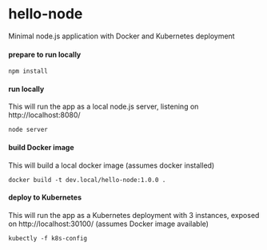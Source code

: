 # hello-node
Minimal node.js application with Docker and Kubernetes deployment 

#### prepare to run locally
```
npm install
```

#### run locally
This will run the app as a local node.js server, listening on http://localhost:8080/
```
node server
```

#### build Docker image
This will build a local docker image (assumes docker installed)
```
docker build -t dev.local/hello-node:1.0.0 .
```

#### deploy to Kubernetes
This will run the app as a Kubernetes deployment with 3 instances, exposed on http://localhost:30100/
(assumes Docker image available)
```
kubectly -f k8s-config
```
